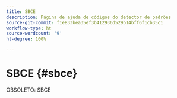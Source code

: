 ```yaml
---
title: SBCE
description: Página de ajuda de códigos do detector de padrões
source-git-commit: f1e833bea35ef3b412936d529b14bff6f1cb35c1
workflow-type: ht
source-wordcount: '9'
ht-degree: 100%

---
```



# SBCE {#sbce}

OBSOLETO: SBCE
